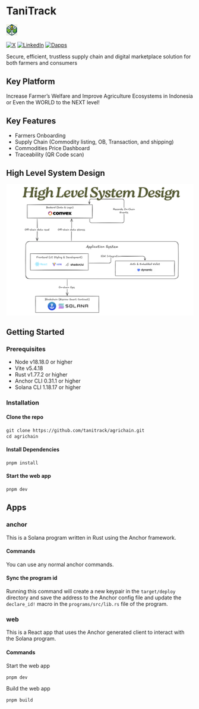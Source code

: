 # TaniTrack 
<img src="public/lovable-uploads/f7fb75ca-ee07-4d12-a8ab-4e5152e13679.png" alt="Preview" width="30"/>

[![X](https://img.shields.io/badge/Twitter-@tanitracks-%231DA1F2?logo=x&style=flat)](https://x.com/tanitracks)
[![LinkedIn](https://img.shields.io/badge/LinkedIn-TaniTrack-%230077B5?logo=linkedin&style=flat)](https://www.linkedin.com/in/tanitrack-supply-chain-and-digital-marketplace-solution-060933361)
[![Dapps](https://img.shields.io/badge/Website-TaniTrack-%230077B5?logo=web&style=flat)](https://agrichain.pages.dev/)

Secure, efficient, trustless supply chain and digital
marketplace solution for both farmers and consumers

## Key Platform
Increase Farmer’s Welfare
and Improve Agriculture Ecosystems
in Indonesia or Even the WORLD to the NEXT level!

## Key Features
- Farmers Onboarding
- Supply Chain (Commodity listing, OB, Transaction, and shipping)
- Commodities Price Dashboard
- Traceability (QR Code scan)

## High Level System Design
![alt text](public/image.png)
## Getting Started
### Prerequisites

- Node v18.18.0 or higher
- Vite v5.4.18 
- Rust v1.77.2 or higher
- Anchor CLI 0.31.1 or higher
- Solana CLI 1.18.17 or higher


### Installation

#### Clone the repo

```shell
git clone https://github.com/tanitrack/agrichain.git
cd agrichain
```

#### Install Dependencies

```shell
pnpm install
```

#### Start the web app

```shell
pnpm dev
```

## Apps

### anchor

This is a Solana program written in Rust using the Anchor framework.

#### Commands

You can use any normal anchor commands.

#### Sync the program id

Running this command will create a new keypair in the `target/deploy` directory and save the address to the
Anchor config file and update the `declare_id!` macro in the `programs/src/lib.rs` file of the program.

### web

This is a React app that uses the Anchor generated client to interact with the Solana program.

#### Commands

Start the web app

```shell
pnpm dev
```

Build the web app

```shell
pnpm build
```
